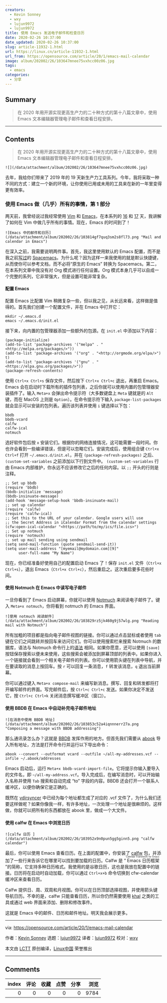 ```yaml
---
creators:
  - Kevin Sonney
  - wxy
  - lujun9972
  - lujun9972
title: 使用 Emacs 发送电子邮件和检查日历
date: 2020-02-26 10:37:00
date_updated: 2020-02-26 10:37:00
slug: article-11932-1.html
url: https://linux.cn/article-11932-1.html
url_from: https://opensource.com/article/20/1/emacs-mail-calendar
image: album/202002/26/103647mnee75vxhcc00z06.jpg
tags:
  - emacs
categories:
  - 分享
---
```


## Summary

> 在 2020 年用开源实现更高生产力的二十种方式的第十八篇文章中，使用 Emacs 文本编辑器管理电子邮件和查看日程安排。

***

<!-- more -->

## Contents

> 
> 在 2020 年用开源实现更高生产力的二十种方式的第十八篇文章中，使用 Emacs 文本编辑器管理电子邮件和查看日程安排。
> 
> 
> 

`![](/data/attachment/album/202002/26/103647mnee75vxhcc00z06.jpg)`

去年，我给你们带来了 2019 年的 19 天新生产力工具系列。今年，我将采取一种不同的方式：建立一个新的环境，让你使用已用或未用的工具来在新的一年里变得更有效率。

### 使用 Emacs 做（几乎）所有的事情，第 1 部分

两天前，我曾经说过我经常使用 [Vim](https://www.vim.org/) 和 [Emacs](https://www.gnu.org/software/emacs/)，在本系列的 [16](https://linux.cn/article-11908-1.html) 和 [17](https://linux.cn/article-11912-1.html) 天，我讲解了如何在 Vim 中做几乎所有的事情。现在，Emacs 的时间到了！

`![Emacs 中的邮件和日历](/data/attachment/album/202002/26/103814gf7quq3sm2s8fl73.png "Mail and calendar in Emacs")`

在深入之前，我需要说明两件事。首先，我这里使用默认的 Emacs 配置，而不是我之前[写过](https://opensource.com/article/19/12/spacemacs)的 [Spacemacs](https://www.spacemacs.org/)。为什么呢？因为这样一来我使用的就是默认快捷键，从而使你可以参考文档，而不必将“原生的 Emacs” 转换为 Spacemacs。第二，在本系列文章中我没有对 Org 模式进行任何设置。Org 模式本身几乎可以自成一个完整的系列，它非常强大，但是设置可能非常复杂。

#### 配置 Emacs

配置 Emacs 比配置 Vim 稍微复杂一些，但以我之见，从长远来看，这样做是值得的。首先我们创建一个配置文件，并在 Emacs 中打开它：

```shell
mkdir ~/.emacs.d
emacs ~/.emacs.d/init.el
```

接下来，向内置的包管理器添加一些额外的包源。在 `init.el` 中添加以下内容：

```shell
(package-initialize)
(add-to-list 'package-archives '("melpa" . "<http://melpa.org/packages/>"))
(add-to-list 'package-archives '("org" . "<http://orgmode.org/elpa/>") t)
(add-to-list 'package-archives '("gnu" . "<https://elpa.gnu.org/packages/>"))
(package-refresh-contents)
```

使用 `Ctrl+x Ctrl+s` 保存文件，然后按下 `Ctrl+x Ctrl+c` 退出，再重启 Emacs。Emacs 会在启动时下载所有的插件包列表，之后你就可以使用内置的包管理器安装插件了。输入 `Meta+x` 会弹出命令提示符（大多数键盘上 `Meta` 键就是的 `Alt` 键，而在 MacOS 上则是 `Option`）。在命令提示符下输入 `package-list-packages` 就会显示可以安装的包列表。遍历该列表并使用 `i` 键选择以下包：

```shell
bbdb
bbdb-vcard
calfw
calfw-ical
notmuch
```

选好软件包后按 `x` 安装它们。根据你的网络连接情况，这可能需要一段时间。你也许会看到一些编译错误，但是可以忽略它们。安装完成后，使用组合键 `Ctrl+x Ctrl+f` 打开 `~/.emacs.d/init.el`，并在 `(package-refresh-packages)` 之后、 `(custom-set-variables` 之前添加以下行到文件中。 `(custom-set-variables` 行由 Emacs 内部维护，你永远不应该修改它之后的任何内容。以 `;;` 开头的行则是注释。

```shell
;; Set up bbdb
(require 'bbdb)
(bbdb-initialize 'message)
(bbdb-insinuate-message)
(add-hook 'message-setup-hook 'bbdb-insinuate-mail)
;; set up calendar
(require 'calfw)
(require 'calfw-ical)
;; Set this to the URL of your calendar. Google users will use
;; the Secret Address in iCalendar Format from the calendar settings
(cfw:open-ical-calendar "<https://path/to/my/ics/file.ics>")
;; Set up notmuch
(require 'notmuch)
;; set up mail sending using sendmail
(setq send-mail-function (quote sendmail-send-it))
(setq user-mail-address "[myemail@mydomain.com][9]"
      user-full-name "My Name")
```

现在，你已经准备好使用自己的配置启动 Emacs 了！保存 `init.el` 文件（`Ctrl+x Ctrl+s`），退出 Emacs（`Ctrl+x Ctrl+c`），然后重启之。这次重启要多花些时间。

#### 使用 Notmuch 在 Emacs 中读写电子邮件

一旦你看到了 Emacs 启动屏幕，你就可以使用 [Notmuch](https://notmuchmail.org/) 来阅读电子邮件了。键入 `Meta+x notmuch`，你将看到 notmuch 的 Emacs 界面。

`![使用 notmuch 阅读邮件](/data/attachment/album/202002/26/103829rz5jk460g9j57wlg.png "Reading mail with Notmuch")`

所有加粗的项目都是指向电子邮件视图的链接。你可以通过点击鼠标或者使用 `tab` 键在它们之间跳转并按回车来访问它们。你可以使用搜索栏来搜索 Notmuch 的数据库，语法与 Notmuch 命令行上的[语法](https://linux.cn/article-11807-1.html) 相同。如果你愿意，还可以使用 `[save]` 按钮保存搜索以便未来使用，这些搜索会被添加到屏幕顶部的列表中。如果你进入一个链接就会看到一个相关电子邮件的列表。你可以使用箭头键在列表中导航，并在要读取的消息上按回车。按 `r` 可以回复一条消息，`f` 转发该消息，`q` 退出当前屏幕。

你可以通过键入 `Meta+x compose-mail` 来编写新消息。撰写、回复和转发都将打开编写邮件的界面。写完邮件后，按 `Ctrl+c Ctrl+c` 发送。如果你决定不发送它，按 `Ctrl+c Ctrl+k` 关闭消息撰写缓冲区（窗口）。

#### 使用 BBDB 在 Emacs 中自动补完电子邮件地址

`![在消息中使用 BBDB 地址](/data/attachment/album/202002/26/103853c52a4iqnnnerr27a.png "Composing a message with BBDB addressing")`

那么通讯录怎么办？这就是 [BBDB](https://www.jwz.org/bbdb/) 发挥作用的地方。但首先我们需要从 [abook](https://linux.cn/article-11834-1.html) 导入所有地址，方法是打开命令行并运行以下导出命令：

```shell
abook --convert --outformat vcard --outfile ~/all-my-addresses.vcf --infile ~/.abook/addresses
```

Emacs 启动后，运行 `Meta+x bbdb-vcard-import-file`。它将提示你输入要导入的文件名，即 `~/all-my-address.vcf`。导入完成后，在编写消息时，可以开始输入名称并使用 `Tab` 搜索和自动完成 “to” 字段的内容。BBDB 还会打开一个联系人缓冲区，以便你确保它是正确的。

既然在 [vdirsyncer](https://linux.cn/article-11812-1.html) 中已经为每个地址都生成了对应的 .vcf 文件了，为什么我们还要这样做呢？如果你像我一样，有许多地址，一次处理一个地址是很麻烦的。这样做，你就可以把所有的东西都放在 abook 里，做成一个大文件。

#### 使用 calfw 在 Emacs 中浏览日历

`![calfw 日历 ](/data/attachment/album/202002/26/103952x9n0pun5gg5ginn5.png "calfw calendar")`

最后，你可以使用 Emacs 查看日历。在上面的配置中，你安装了 [calfw](https://github.com/kiwanami/emacs-calfw) 包，并添加了一些行来告诉它在哪里可以找到要加载的日历。Calfw 是 “<ruby> Emacs 日历框架 <rt>  Calendar Framework for Emacs </rt></ruby>”的简称，它支持多种日历格式。我使用的是谷歌日历，这也是我放在配置中的链接。日历将在启动时自动加载，你可以通过 `Ctrl+x+b` 命令切换到 cfw-calendar 缓冲区来查看日历。

Calfw 提供日、周、双周和月视图。你可以在日历顶部选择视图，并使用箭头键导航日历。不幸的是，calfw 只能查看日历，所以你仍然需要使用 [khal](https://khal.readthedocs.io/en/v0.9.2/index.html) 之类的工具或通过 web 界面来添加、删除和修改事件。

这就是 Emacs 中的邮件、日历和邮件地址。明天我会展示更多。

---

via: <https://opensource.com/article/20/1/emacs-mail-calendar>

作者：[Kevin Sonney](https://opensource.com/users/ksonney) 选题：[lujun9972](https://github.com/lujun9972) 译者：[lujun9972](https://github.com/lujun9972) 校对：[wxy](https://github.com/wxy)

本文由 [LCTT](https://github.com/LCTT/TranslateProject) 原创编译，[Linux中国](https://linux.cn/) 荣誉推出

***

## Comments


|   index |   评论 |   收藏 |   点赞 |   分享 |   浏览 |
|--------:|-------:|-------:|-------:|-------:|-------:|
|       0 |      0 |      0 |      0 |      0 |   9784 |
